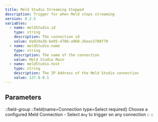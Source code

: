 ```yaml
---
title: Meld Studio Streaming Stopped
description: Trigger for when Meld stops streaming
version: 0.2.5
variables:
  - name: meldStudio.id
    type: string
    description: The connection id
    value: 0a92da3b-be05-4780-a960-26eac5788f79
  - name: meldStudio.name
    type: string
    description: The name of the connection
    value: Meld Studio Main
  - name: meldStudio.host
    type: string
    description: The IP Address of the Meld Studio connection
    value: 127.0.0.1
---
```


## Parameters
::field-group
  ::field{name=Connection type=Select required}
    Choose a configured Meld Connection
    - Select `Any` to trigger on any connection
  ::
::
